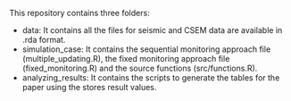 This repository contains three folders:
- data: It contains all the files for seismic and CSEM data are available in .rda format.
- simulation_case: It contains the sequential monitoring approach file (multiple_updating.R), the fixed monitoring approach file (fixed_monitoring.R) and the source functions (src/functions.R).
- analyzing_results: It contains the scripts to generate the tables for the paper using the stores result values.